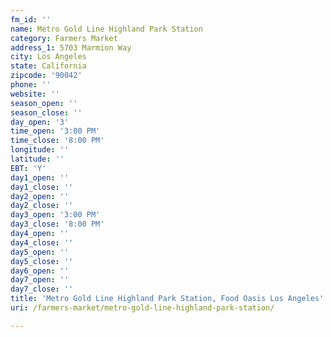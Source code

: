 ```yaml
---
fm_id: ''
name: Metro Gold Line Highland Park Station
category: Farmers Market
address_1: 5703 Marmion Way
city: Los Angeles
state: California
zipcode: '90042'
phone: ''
website: ''
season_open: ''
season_close: ''
day_open: '3'
time_open: '3:00 PM'
time_close: '8:00 PM'
longitude: ''
latitude: ''
EBT: 'Y'
day1_open: ''
day1_close: ''
day2_open: ''
day2_close: ''
day3_open: '3:00 PM'
day3_close: '8:00 PM'
day4_open: ''
day4_close: ''
day5_open: ''
day5_close: ''
day6_open: ''
day7_open: ''
day7_close: ''
title: 'Metro Gold Line Highland Park Station, Food Oasis Los Angeles'
uri: /farmers-market/metro-gold-line-highland-park-station/

---
```

